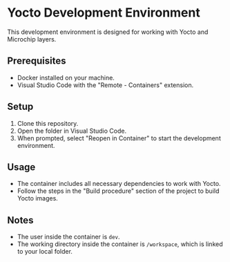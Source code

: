# Yocto Development Environment

This development environment is designed for working with Yocto and Microchip layers.

## Prerequisites
- Docker installed on your machine.
- Visual Studio Code with the "Remote - Containers" extension.

## Setup
1. Clone this repository.
2. Open the folder in Visual Studio Code.
3. When prompted, select "Reopen in Container" to start the development environment.

## Usage
- The container includes all necessary dependencies to work with Yocto.
- Follow the steps in the "Build procedure" section of the project to build Yocto images.

## Notes
- The user inside the container is `dev`.
- The working directory inside the container is `/workspace`, which is linked to your local folder.